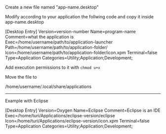 Create a new file named "app-name.desktop"

Modify according to your application the follwing code 
and copy it inside app-name.desktop

[Desktop Entry]
Version=version-number
Name=program-name
Comment=what the application is
Exec=/home/username/path/to/application-launcher
Path=/home/username/path/to/application-folder/
Icon=/home/username/path/to/application-folder/icon.xpm
Terminal=false
Type=Application
Categories=Utility;Application;Development;


Add execution permissions to it with `chmod u+x`


Move the file to

/home/username/.local/share/applications

--------------------------------------------------------------------------

Example with Eclipse 

[Desktop Entry]
Version=Oxygen
Name=Eclipse
Comment=Eclipse is an IDE
Exec=/home/turi/Applications/eclipse-version/eclipse
Icon=/home/turi/Applications/eclipse-version/icon.xpm
Terminal=false
Type=Application
Categories=Utility;Application;Development;
